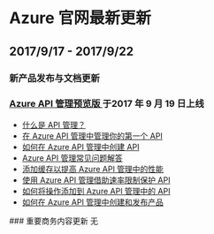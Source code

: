 <properties
	pageTitle="Azure 官网本周更新 | Azure"
    description="Azure 官网本周更新"
    services=""
    documentationCenter=""
    authors=""
    manager=""
    editor=""
    tags=""/>

<tags ms.service="weekly-updates" ms.date="" wacn.date="" wacn.lang="cn"/>

# Azure 官网最新更新
## 2017/9/17 - 2017/9/22

### 新产品发布与文档更新
<h3><a href="">Azure API 管理预览版 </a>于2017 年 9 月 19 日上线</h3>
<ul>
<li><a id="weekly-updates-9-19_api-management-key-concepts" href="https://docs.azure.cn/zh-cn/api-management/api-management-key-concepts">什么是 API 管理？</a></li>
<li><a id="weekly-updates-9-19_api-management-get-started" href="https://docs.azure.cn/zh-cn/api-management/api-management-get-started">在 Azure API 管理中管理你的第一个 API</a></li>
<li><a id="weekly-updates-9-19_api-management-howto-create-apis" href="https://docs.azure.cn/zh-cn/api-management/api-management-howto-create-apis">如何在 Azure API 管理中创建 API</a></li>
<li><a id="weekly-updates-9-19_" href="https://docs.azure.cn/zh-cn/api-management/api-management-faq">Azure API 管理常见问题解答</a></li>
<li><a id="weekly-updates-9-19_api-management-howto-cache" href="https://docs.azure.cn/zh-cn/api-management/api-management-howto-cache">添加缓存以提高 Azure API 管理中的性能</a></li>
<li><a id="weekly-updates-9-19_api-management-howto-product-with-rules" href="https://docs.azure.cn/zh-cn/api-management/api-management-howto-product-with-rules">使用 Azure API 管理借助速率限制保护 API</a></li>
<li><a id="weekly-updates-9-19_api-management-howto-add-operations" href="https://docs.azure.cn/zh-cn/api-management/api-management-howto-add-operations">如何将操作添加到 Azure API 管理中的 API</a></li>
<li><a id="weekly-updates-9-19_api-management-howto-add-products" href="https://docs.azure.cn/zh-cn/api-management/api-management-howto-add-products">如何在 Azure API 管理中创建和发布产品</a></li>
</ul>
### 重要商务内容更新
无